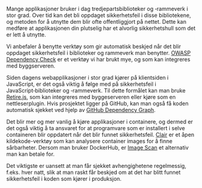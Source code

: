 Mange applikasjoner bruker i dag tredjepartsbiblioteker og ‑rammeverk i stor grad. Over tid kan det bli oppdaget sikkerhetsfeil i disse bibliotekene, og metoden for å utnytte dem blir ofte offentliggjort på nettet. Dette kan medføre at applikasjonen din plutselig har et alvorlig sikkerhetshull som det er lett å utnytte.

Vi anbefaler å benytte verktøy som gir automatisk beskjed når det blir oppdaget sikkerhetsfeil i biblioteker og rammeverk man benytter. [OWASP Dependency Check](https://www.owasp.org/index.php/OWASP_Dependency_Check) er et verktøy vi har brukt mye, og som kan integreres med byggserveren.

Siden dagens webapplikasjoner i stor grad kjører på klientsiden i JavaScript, er det også viktig å følge med på sikkerhetsfeil i JavaScript‑biblioteker og ‑rammeverk. Til dette formålet kan man bruke [Retire.js](http://retirejs.github.io/retire.js/), som kan integreres med byggeserveren eller kjøre som en nettleserplugin. Hvis prosjektet ligger på GitHub, kan man også få koden automatisk sjekket ved hjelp av [GitHub Dependency Graph](https://help.github.com/articles/viewing-and-updating-vulnerable-dependencies-in-your-repository/).

Det blir mer og mer vanlig å kjøre applikasjoner i containere, og dermed er det også viktig å ta ansvaret for at programvare som er installert i selve containeren blir oppdatert når det blir funnet sikkerhetsfeil. [Clair](https://github.com/coreos/clair) er et åpen kildekode-verktøy som kan analysere container images for å finne sårbarheter. Dersom man bruker DockerHub, er [Image Scan](https://docs.docker.com/docker-cloud/builds/image-scan/) et alternativ man kan betale for.

Det viktigste er uansett at man får sjekket avhengighetene regelmessig, f.eks. hver natt, slik at man raskt får beskjed om at det har blitt funnet sikkerhetsfeil i koden som kjører i produksjon.


